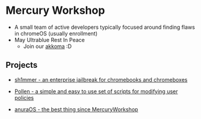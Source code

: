# Mercury Workshop
- A small team of active developers typically focused around finding flaws in chromeOS (usually enrollment)
- May Ultrablue Rest In Peace
  - Join our [akkoma](https://akkoma.mercurywork.shop) :D
  
## Projects
- [sh1mmer - an enterprise jailbreak for chromebooks and chromeboxes](https://github.com/CoolElectronics/sh1mmer)

- [Pollen - a simple and easy to use set of scripts for modifying user policies](https://github.com/MercuryWorkshop/Pollen)

- [anuraOS - the best thing since MercuryWorkshop](https://github.com/MercuryWorkshop/anuraOS)
